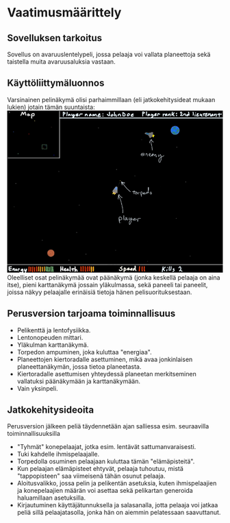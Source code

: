# Vaatimusmäärittely

## Sovelluksen tarkoitus

Sovellus on avaruuslentelypeli, jossa pelaaja voi vallata planeettoja sekä taistella muita avaruusaluksia vastaan.

## Käyttöliittymäluonnos

Varsinainen pelinäkymä olisi parhaimmillaan (eli jatkokehitysideat mukaan lukien) jotain tämän suuntaista:
<img src="https://github.com/Jakoviz/ot-harjoitustyo/blob/master/dokumentaatio/Pelinakyma.jpg">
Oleelliset osat pelinäkymää ovat päänäkymä (jonka keskellä pelaaja on aina itse), pieni karttanäkymä jossain yläkulmassa, sekä paneeli tai paneelit, joissa näkyy pelaajalle erinäisiä tietoja hänen pelisuorituksestaan.

## Perusversion tarjoama toiminnallisuus
- Pelikenttä ja lentofysiikka.
- Lentonopeuden mittari.
- Yläkulman karttanäkymä.
- Torpedon ampuminen, joka kuluttaa "energiaa".
- Planeettojen kiertoradalle asettuminen, mikä avaa jonkinlaisen planeettanäkymän, jossa tietoa planeetasta.
- Kiertoradalle asettumisen yhteydessä planeetan merkitseminen vallatuksi päänäkymään ja karttanäkymään.
- Vain yksinpeli.

## Jatkokehitysideoita

Perusversion jälkeen peliä täydennetään ajan salliessa esim. seuraavilla toiminnallisuuksilla
- "Tyhmät" konepelaajat, jotka esim. lentävät sattumanvaraisesti. 
- Tuki kahdelle ihmispelaajalle. 
- Torpedolla osuminen pelaajaan kuluttaa tämän "elämäpisteitä".
- Kun pelaajan elämäpisteet ehtyvät, pelaaja tuhoutuu, mistä "tappopisteen" saa viimeisenä tähän osunut pelaaja.
- Aloitusvalikko, jossa pelin ja pelikentän asetuksia, kuten ihmispelaajien ja konepelaajien määrän voi asettaa sekä pelikartan generoida haluamillaan asetuksilla.
- Kirjautuminen käyttäjätunnuksella ja salasanalla, jotta pelaaja voi jatkaa peliä sillä pelaajatasolla, jonka hän on aiemmin pelatessaan saavuttanut.
